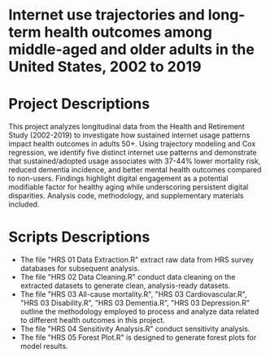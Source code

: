 # Internet use trajectories and long-term health outcomes among middle-aged and older adults in the United States, 2002 to 2019
# Project Descriptions
This project analyzes longitudinal data from the Health and Retirement Study (2002-2019) to investigate how sustained internet usage patterns impact health outcomes in adults 50+. Using trajectory modeling and Cox regression, we identify five distinct internet use patterns and demonstrate that sustained/adopted usage associates with 37-44% lower mortality risk, reduced dementia incidence, and better mental health outcomes compared to non-users. Findings highlight digital engagement as a potential modifiable factor for healthy aging while underscoring persistent digital disparities. Analysis code, methodology, and supplementary materials included.

# Scripts Descriptions
- The file "HRS 01 Data Extraction.R" extract raw data from HRS survey databases for subsequent analysis.
- The file "HRS 02 Data Cleaning.R" conduct data cleaning on the extracted datasets to generate clean, analysis-ready datasets.
- The file "HRS 03 All-cause mortality.R", "HRS 03 Cardiovascular.R", "HRS 03 Disability.R", "HRS 03 Dementia.R", "HRS 03 Depression.R" outline the methodology employed to process and analyze data related to different health outcomes in this project.
- The file "HRS 04 Sensitivity Analysis.R" conduct sensitivity analysis.
- The file "HRS 05 Forest Plot.R" is designed to generate forest plots for model results.
